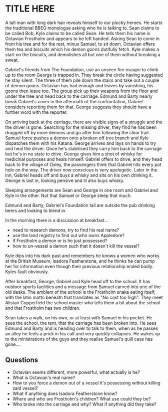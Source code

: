 # TITLE HERE

A tall man with long dark hair reveals himself to our plucky heroes. He starts the traditional BBEG monologue asking who he is talking to. Sean claims to be called Bob, Kyle claims to be called Sean. He tells them his name is Octavian Frostholm and appears to be left handed. Asking Sean to come in from his tree and for the rest, minus Samuel, to sit down, Octavian offers them tea and biscuits which his demon goons dutifully fetch. Kyle makes a start on the biscuits, and demolishes all but one of them without breaking a sweat.

Gabriel's friends from The Foundation, use an unseen fire escape to climb up to the room George is trapped in. They break the circle having suggested he stay silent. The three of them pile down the stairs and take out a couple of demon goons. Octavian has had enough and leaves by vanishing, his goons then leave too. The group pick up their weapons from the floor and under the tree and head back to the carriage. Edmund and Barty nearly break Gabriel's cover in the aftermath of the confrontation, Gabriel considers reporting them for that. George suggests they should have a further word with the reporter.

On arriving back at the carriage, there are visible signs of a struggle and the the driver is gone. Searching for the missing driver, they find he has been dragged off by more demons and go after him following the clear trail. Samuel force pushes a demon onto a broken off tree branch and Kyle dispatches them with his Katana. George arrives and lays on hands to try and heal the driver. Once he's stabilised they carry him back to the carriage but he's in no state to drive. George gives him a shot of whisky for medicinal purposes and heals himself. Gabriel offers to drive, and they head back to the village of Oxley, the passengers think that Gabriel hits every pot hole on the way. The driver now conscious is very apologetic. Later in the inn, Gabriel heads off and buys a whisky and sits on his own drinking it. George is last in, looking pensive and ill also buys whisky.

Sleeping arrangements are Sean and George in one room and Gabriel and Kyle in the other. Not that Samuel or George sleep that much.

Edmund and Barty, Gabriel's Foundation tail are outside the pub drinking beers and looking to blend in.

In the morning there is a discussion at breakfast...
* need to research demons, try to find his real name?
* use the land registry to find out who owns Appledore?
* if Frostholm a demon or is he just possessed?
* how to un-vessel a demon such that it doesn't kill the vessel?

Kyle dips into his dark past and remembers he knows a women who works at the British Museum, Isadora Featherstone, and he thinks he can pump her for information even though their previous relationship ended badly. Kyles fault obviously.

After breakfast, George, Gabriel and Kyle head off to the school. It has outdoor sports facilities and a message from Samuel carved into one of the old desks. The emblem of the school is the Frostholm snake eating itself, with the latin motto beneath that translates as "No cost too high". They meet Alistair Copperfield the school master who tells them a bit about the school and that Frostholm has two children.

Sean takes a walk, on his own, or at least with Samuel in his pocket. He sees the school, the tent, that the carriage has been broken into. He sees Edmund and Barty and is heading over to talk to them, when as he passes an alley he feels a prick in his calf and very quickly collapses. He wakes up to the ministrations of the guys and they realise Samuel's quill case has gone....

## Questions
* Octavian seems different, more powerful, what actually is he?
* What is Octavian's real name?
* How to you force a demon out of a vessel it's possessing without killing said vessel?
* What if anything does Isadora Featherstone know?
* Where and who are Frostholm's children? What use could they be?
* Who broke into the carriage and why? What if anything did they take?
